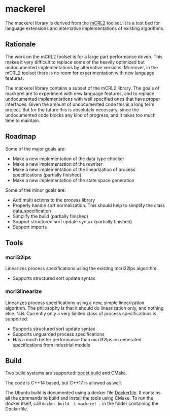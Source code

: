 # mackerel

The mackerel library is derived from the [mCRL2](http://mcrl2.org) toolset. It is a test bed for
language extensions and alternative implementations of existing algorithms.

## Rationale

The work on the mCRL2 toolset is for a large part performance driven. This makes it very difficult
to replace some of the heavily optimized but undocumented implementations by alternative versions.
Moreover, in the mCRL2 toolset there is no room for experimentation with new language features.

The mackerel library contains a subset of the mCRL2 library. The goals of mackerel are
to experiment with new language features, and to replace undocumented implementations with well
specified ones that have proper interfaces. Given the amount of undocumented code this is a long
term project. But for the future this is absolutely necessary, since the undocumented code blocks
any kind of progress, and it takes too much time to maintain.

## Roadmap

Some of the major goals are:

* Make a new implementation of the data type checker
* Make a new implementation of the rewriter
* Make a new implementation of the linearization of process specifications (partially finished)
* Make a new implementation of the state space generation

Some of the minor goals are:

* Add multi actions to the process library
* Properly handle sort normalization. This should help to simplify the class data_specification
* Simplify the build (partially finished)
* Support structured sort update syntax (partially finished)
* Support imports

## Tools

### mcrl32lps
Linearizes process specifications using the existing mcrl22lps algorithm.

* Supports structured sort update syntax

### mcrl3linearize
Linearizes process specifications using a new, simple linearization algorithm.
The philosophy is that it should do linearization only, and nothing else.
N.B. Currently only a very limited class of process specifications is supported.

* Supports structured sort update syntax
* Supports unguarded process specifications
* Has a much better performance than mcrl32lps on generated specifications from industrial models

## Build

Two build systems are supported: [boost.build](https://www.boost.org/build/) and CMake.

The code is C++14 based, but C++17 is allowed as well.

The Ubuntu build is documented using a docker file [Dockerfile](build/docker/ubuntu/Dockerfile).
It contains all the commands to build and install the tools using CMake. To run the docker
itself, call `docker build -t mackerel .` in the folder containing the Dockerfile.
